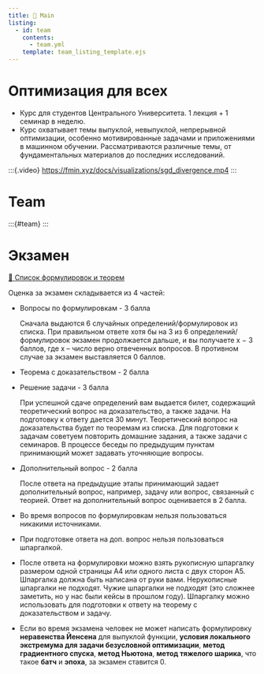 ```yaml
---
title: 🏡 Main
listing:
  - id: team
    contents: 
      - team.yml
    template: team_listing_template.ejs
---
```


# Оптимизация для всех

* Курс для студентов Центрального Университета. 1 лекция + 1 семинар в неделю.
* Курс охватывает темы выпуклой, невыпуклой, непрерывной оптимизации, особенно мотивированные задачами и приложениями в машинном обучении. Рассматриваются различные темы, от фундаментальных материалов до последних исследований.

:::{.video}
https://fmin.xyz/docs/visualizations/sgd_divergence.mp4
:::

# Team
:::{#team}
:::

# Экзамен

[📜 Список формулировок и теорем]()

Оценка за экзамен складывается из 4 частей: 
    
* Вопросы по формулировкам - 3 балла

    Сначала выдаются 6 случайных определений/формулировок из списка. При правильном ответе хотя бы на 3 из 6 определений/формулировок экзамен продолжается дальше, и вы получаете x − 3 баллов, где x – число верно отвеченных вопросов. В противном случае за экзамен выставляется 0 баллов.

* Теорема с доказательством - 2 балла 
* Решение задачи - 3 балла

    При успешной сдаче определений вам выдается билет, содержащий теоретический вопрос на доказательство, а также задачи. На подготовку к ответу дается 30 минут. Теоретический вопрос на доказательства будет по теоремам из списка. Для подготовки к задачам советуем повторить домашние задания, а также задачи с семинаров. В процессе беседы по предыдущим пунктам принимающий может задавать уточняющие вопросы.

* Дополнительный вопрос - 2 балла

    После ответа на предыдущие этапы принимающий задает дополнительный вопрос, например, задачу или вопрос, связанный с теорией. Ответ на дополнительный вопрос оценивается в 2 балла.

* Во время вопросов по формулировкам нельзя пользоваться никакими источниками.
* При подготовке ответа на доп. вопрос нельзя пользоваться шпаргалкой.
* После ответа на формулировки можно взять рукописную шпаргалку размером одной страницы А4 или одного листа с двух сторон А5. Шпаргалка должна быть написана от руки вами. Нерукописные шпаргалки не подходят. Чужие шпаргалки не подходят (это сложнее заметить, но у нас были кейсы в прошлом году). Шпаргалку можно использовать для подготовки к ответу на теорему с доказательством и задачу. 
* Если во время экзамена человек не может написать формулировку **неравенства Йенсена** для выпуклой функции, **условия локального экстремума для задачи безусловной оптимизации**, **метод градиентного спуска**, **метод Ньютона**, **метод тяжелого шарика**, что такое **батч** и **эпоха**, за экзамен ставится 0.